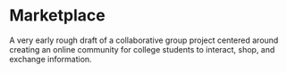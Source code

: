 # Marketplace
A very early rough draft of a collaborative group project centered around creating an online community for college students to interact, shop, and exchange information.
